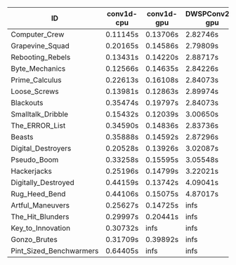 |ID|conv1d-cpu|conv1d-gpu|DWSPConv2D-gpu|gemm-gpu|avg|
|-|-|-|-|-|-|
|Computer_Crew|0.11145s|0.13706s|2.82746s|1.69133s|1.19182s|
|Grapevine_Squad|0.20165s|0.14586s|2.79809s|1.72095s|1.21664s|
|Rebooting_Rebels|0.13431s|0.14220s|2.88717s|1.70793s|1.21790s|
|Byte_Mechanics|0.12566s|0.14635s|2.84226s|1.76357s|1.21946s|
|Prime_Calculus|0.22613s|0.16108s|2.84073s|1.69110s|1.22976s|
|Loose_Screws|0.13981s|0.12863s|2.89974s|1.77750s|1.23642s|
|Blackouts|0.35474s|0.19797s|2.84073s|1.74360s|1.28426s|
|Smalltalk_Dribble|0.15432s|0.12039s|3.00650s|1.89325s|1.29362s|
|The_ERROR_List|0.34590s|0.14836s|2.83736s|1.90347s|1.30877s|
|Beasts|0.35888s|0.14592s|2.87296s|1.89995s|1.31943s|
|Digital_Destroyers|0.20528s|0.13926s|3.02087s|1.94892s|1.32858s|
|Pseudo_Boom|0.33258s|0.15595s|3.05548s|1.92684s|1.36771s|
|Hackerjacks|0.25196s|0.14799s|3.22021s|2.05524s|1.41885s|
|Digitally_Destroyed|0.44159s|0.13742s|4.09041s|2.54771s|1.80428s|
|Rug_Heed_Bend|0.44106s|0.15075s|4.87017s|4.33698s|2.44974s|
|Artful_Maneuvers|0.25627s|0.14725s|infs|1.70742s|infs|
|The_Hit_Blunders|0.29997s|0.20441s|infs|1.88660s|infs|
|Key_to_Innovation|0.30732s|infs|infs|2.52308s|infs|
|Gonzo_Brutes|0.31709s|0.39892s|infs|4.39997s|infs|
|Pint_Sized_Benchwarmers|0.64405s|infs|infs|4.41041s|infs|
